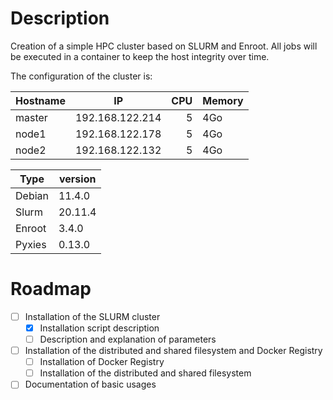 # Description

Creation of a simple HPC cluster based on SLURM and Enroot. All jobs will be executed in a container to keep the host integrity over time.

The configuration of the cluster is:

| Hostname |       IP        | CPU | Memory |
|----------|:---------------:|----:|--------|
| master   | 192.168.122.214 |   5 | 4Go    |
| node1    | 192.168.122.178 |   5 | 4Go    |
| node2    | 192.168.122.132 |   5 | 4Go    |


| Type   | version |
|--------|---------|
| Debian | 11.4.0  |
| Slurm  | 20.11.4 |
| Enroot | 3.4.0   |
| Pyxies | 0.13.0  |

# Roadmap

- [ ] Installation of the SLURM cluster
    - [x] Installation script description
    - [ ] Description and explanation of parameters
- [ ] Installation of the distributed and shared filesystem and Docker Registry
  - [ ] Installation of Docker Registry
  - [ ] Installation of the distributed and shared filesystem
- [ ] Documentation of basic usages